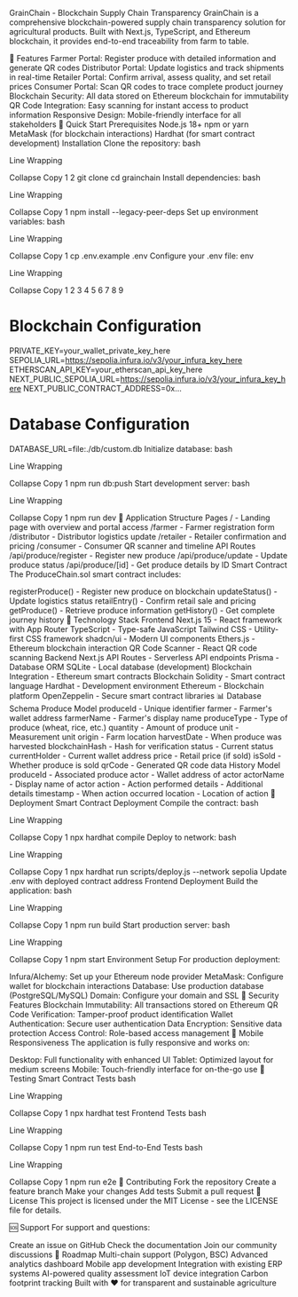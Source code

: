 GrainChain - Blockchain Supply Chain Transparency GrainChain is a comprehensive blockchain-powered supply chain transparency solution for agricultural products. Built with Next.js, TypeScript, and Ethereum blockchain, it provides end-to-end traceability from farm to table.

🌟 Features Farmer Portal: Register produce with detailed information and generate QR codes Distributor Portal: Update logistics and track shipments in real-time Retailer Portal: Confirm arrival, assess quality, and set retail prices Consumer Portal: Scan QR codes to trace complete product journey Blockchain Security: All data stored on Ethereum blockchain for immutability QR Code Integration: Easy scanning for instant access to product information Responsive Design: Mobile-friendly interface for all stakeholders 🚀 Quick Start Prerequisites Node.js 18+ npm or yarn MetaMask (for blockchain interactions) Hardhat (for smart contract development) Installation Clone the repository: bash

Line Wrapping

Collapse Copy 1 2 git clone <repository-url> cd grainchain Install dependencies: bash

Line Wrapping

Collapse Copy 1 npm install --legacy-peer-deps Set up environment variables: bash

Line Wrapping

Collapse Copy 1 cp .env.example .env Configure your .env file: env

Line Wrapping

Collapse Copy 1 2 3 4 5 6 7 8 9

# Blockchain Configuration

PRIVATE_KEY=your_wallet_private_key_here SEPOLIA_URL=https://sepolia.infura.io/v3/your_infura_key_here ETHERSCAN_API_KEY=your_etherscan_api_key_here NEXT_PUBLIC_SEPOLIA_URL=https://sepolia.infura.io/v3/your_infura_key_here NEXT_PUBLIC_CONTRACT_ADDRESS=0x...

# Database Configuration

DATABASE_URL=file:./db/custom.db Initialize database: bash

Line Wrapping

Collapse Copy 1 npm run db:push Start development server: bash

Line Wrapping

Collapse Copy 1 npm run dev 📱 Application Structure Pages / - Landing page with overview and portal access /farmer - Farmer registration form /distributor - Distributor logistics update /retailer - Retailer confirmation and pricing /consumer - Consumer QR scanner and timeline API Routes /api/produce/register - Register new produce /api/produce/update - Update produce status /api/produce/[id] - Get produce details by ID Smart Contract The ProduceChain.sol smart contract includes:

registerProduce() - Register new produce on blockchain updateStatus() - Update logistics status retailEntry() - Confirm retail sale and pricing getProduce() - Retrieve produce information getHistory() - Get complete journey history 🔧 Technology Stack Frontend Next.js 15 - React framework with App Router TypeScript - Type-safe JavaScript Tailwind CSS - Utility-first CSS framework shadcn/ui - Modern UI components Ethers.js - Ethereum blockchain interaction QR Code Scanner - React QR code scanning Backend Next.js API Routes - Serverless API endpoints Prisma - Database ORM SQLite - Local database (development) Blockchain Integration - Ethereum smart contracts Blockchain Solidity - Smart contract language Hardhat - Development environment Ethereum - Blockchain platform OpenZeppelin - Secure smart contract libraries 📊 Database Schema Produce Model produceId - Unique identifier farmer - Farmer's wallet address farmerName - Farmer's display name produceType - Type of produce (wheat, rice, etc.) quantity - Amount of produce unit - Measurement unit origin - Farm location harvestDate - When produce was harvested blockchainHash - Hash for verification status - Current status currentHolder - Current wallet address price - Retail price (if sold) isSold - Whether produce is sold qrCode - Generated QR code data History Model produceId - Associated produce actor - Wallet address of actor actorName - Display name of actor action - Action performed details - Additional details timestamp - When action occurred location - Location of action 🚢 Deployment Smart Contract Deployment Compile the contract: bash

Line Wrapping

Collapse Copy 1 npx hardhat compile Deploy to network: bash

Line Wrapping

Collapse Copy 1 npx hardhat run scripts/deploy.js --network sepolia Update .env with deployed contract address Frontend Deployment Build the application: bash

Line Wrapping

Collapse Copy 1 npm run build Start production server: bash

Line Wrapping

Collapse Copy 1 npm start Environment Setup For production deployment:

Infura/Alchemy: Set up your Ethereum node provider MetaMask: Configure wallet for blockchain interactions Database: Use production database (PostgreSQL/MySQL) Domain: Configure your domain and SSL 🔐 Security Features Blockchain Immutability: All transactions stored on Ethereum QR Code Verification: Tamper-proof product identification Wallet Authentication: Secure user authentication Data Encryption: Sensitive data protection Access Control: Role-based access management 📱 Mobile Responsiveness The application is fully responsive and works on:

Desktop: Full functionality with enhanced UI Tablet: Optimized layout for medium screens Mobile: Touch-friendly interface for on-the-go use 🧪 Testing Smart Contract Tests bash

Line Wrapping

Collapse Copy 1 npx hardhat test Frontend Tests bash

Line Wrapping

Collapse Copy 1 npm run test End-to-End Tests bash

Line Wrapping

Collapse Copy 1 npm run e2e 🤝 Contributing Fork the repository Create a feature branch Make your changes Add tests Submit a pull request 📄 License This project is licensed under the MIT License - see the LICENSE file for details.

🆘 Support For support and questions:

Create an issue on GitHub Check the documentation Join our community discussions 🎯 Roadmap Multi-chain support (Polygon, BSC) Advanced analytics dashboard Mobile app development Integration with existing ERP systems AI-powered quality assessment IoT device integration Carbon footprint tracking Built with ❤️ for transparent and sustainable agriculture
